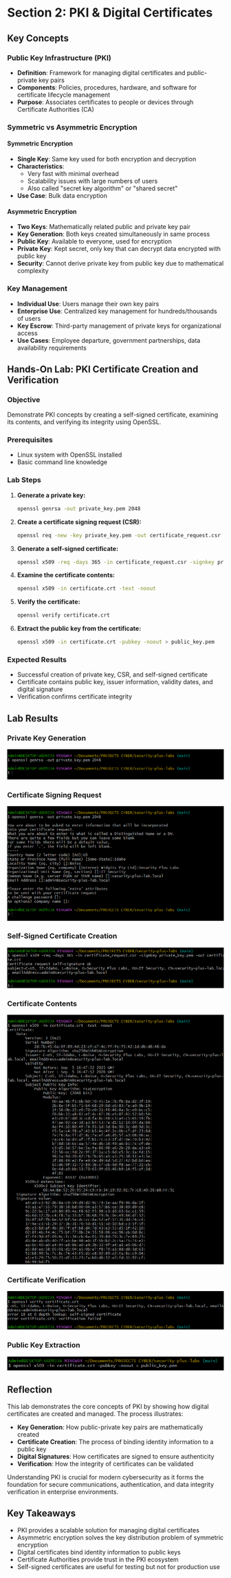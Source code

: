 # Section 2: PKI & Digital Certificates

## Key Concepts

### Public Key Infrastructure (PKI)
- **Definition**: Framework for managing digital certificates and public-private key pairs
- **Components**: Policies, procedures, hardware, and software for certificate lifecycle management
- **Purpose**: Associates certificates to people or devices through Certificate Authorities (CA)

### Symmetric vs Asymmetric Encryption

#### Symmetric Encryption
- **Single Key**: Same key used for both encryption and decryption
- **Characteristics**: 
  - Very fast with minimal overhead
  - Scalability issues with large numbers of users
  - Also called "secret key algorithm" or "shared secret"
- **Use Case**: Bulk data encryption

#### Asymmetric Encryption
- **Two Keys**: Mathematically related public and private key pair
- **Key Generation**: Both keys created simultaneously in same process
- **Public Key**: Available to everyone, used for encryption
- **Private Key**: Kept secret, only key that can decrypt data encrypted with public key
- **Security**: Cannot derive private key from public key due to mathematical complexity

### Key Management
- **Individual Use**: Users manage their own key pairs
- **Enterprise Use**: Centralized key management for hundreds/thousands of users
- **Key Escrow**: Third-party management of private keys for organizational access
- **Use Cases**: Employee departure, government partnerships, data availability requirements

## Hands-On Lab: PKI Certificate Creation and Verification

### Objective
Demonstrate PKI concepts by creating a self-signed certificate, examining its contents, and verifying its integrity using OpenSSL.

### Prerequisites
- Linux system with OpenSSL installed
- Basic command line knowledge

### Lab Steps

1. **Generate a private key:**
   ```bash
   openssl genrsa -out private_key.pem 2048
   ```

2. **Create a certificate signing request (CSR):**
   ```bash
   openssl req -new -key private_key.pem -out certificate_request.csr
   ```

3. **Generate a self-signed certificate:**
   ```bash
   openssl x509 -req -days 365 -in certificate_request.csr -signkey private_key.pem -out certificate.crt
   ```

4. **Examine the certificate contents:**
   ```bash
   openssl x509 -in certificate.crt -text -noout
   ```

5. **Verify the certificate:**
   ```bash
   openssl verify certificate.crt
   ```

6. **Extract the public key from the certificate:**
   ```bash
   openssl x509 -in certificate.crt -pubkey -noout > public_key.pem
   ```

### Expected Results
- Successful creation of private key, CSR, and self-signed certificate
- Certificate contains public key, issuer information, validity dates, and digital signature
- Verification confirms certificate integrity

## Lab Results

### Private Key Generation
![Private Key Generation](screenshots/section2_private_key.png)

### Certificate Signing Request
![Certificate Signing Request](screenshots/section2_csr_creation.png)

### Self-Signed Certificate Creation
![Self-Signed Certificate](screenshots/section2_certificate_creation.png)

### Certificate Contents
![Certificate Contents](screenshots/section2_certificate_details.png)

### Certificate Verification
![Certificate Verification](screenshots/section2_certificate_verification.png)

### Public Key Extraction
![Public Key Extraction](screenshots/section2_public_key.png)

## Reflection

This lab demonstrates the core concepts of PKI by showing how digital certificates are created and managed. The process illustrates:

- **Key Generation**: How public-private key pairs are mathematically created
- **Certificate Creation**: The process of binding identity information to a public key
- **Digital Signatures**: How certificates are signed to ensure authenticity
- **Verification**: How the integrity of certificates can be validated

Understanding PKI is crucial for modern cybersecurity as it forms the foundation for secure communications, authentication, and data integrity verification in enterprise environments.

## Key Takeaways

- PKI provides a scalable solution for managing digital certificates
- Asymmetric encryption solves the key distribution problem of symmetric encryption
- Digital certificates bind identity information to public keys
- Certificate Authorities provide trust in the PKI ecosystem
- Self-signed certificates are useful for testing but not for production use
